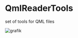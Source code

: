 # QmlReaderTools
set of tools for QML files

![grafik](https://user-images.githubusercontent.com/42959832/90380884-ede51000-e07c-11ea-80e1-c86d20dea955.png)
